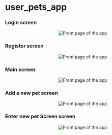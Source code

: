 # user_pets_app


  
### Login screen

<p align="center">
 <img src = "https://lh3.googleusercontent.com/YNLfKJ5Y3HGmShVZZmEl8BZPuuKp6MUo1aklHdkbWDKTS6bcTo-2Sf2sTktDzkklLmlobN4fB74iFddkfpaSifA5MVMe6_qSlIO4KnDlaiAiygHP72dwZ28_5TVngINjGZn6CAVx6g=w2400" alt="Front page of the app" class="center" />
 </p>
   
  
  
### Register screen
  <p align="center">
 <img src = "https://lh3.googleusercontent.com/SnbBL3TmacX0NwG9LUj-XLGNVXPGrqYokWWsVgSw7uy2T3UPP7saSZ4KLGD5CG6k-qlpGptPOULrWdzne85iV7NzvtAQMuJ7hfgocFg2wlu4CjxfdYZcmFyKZHdbfCaECZCr_muk7Q=w2400" alt="Front page of the app" class="center" />
  </p> 
  
### Main screen
 
 <p align="center">
 <img src = "https://lh3.googleusercontent.com/fveOVuqL2T7uQKP5JITKuC0BywOLpuzyDJM4jIr7Lh3YPUJE1I_dIGnbQ4AZYHng1ty9XFUm7kY_b8gWJ-O8sDQIL0LvZaZ3iMvGRlw18YqHGGWRvdubTRWWh6xP46wGNk-1R5ElEw=w2400" alt="Front page of the app" class="center" />
   </p>
   
### Add a new pet screen
 <p align="center">
 <img src = "https://lh3.googleusercontent.com/vUim2h9NCXtYYKTVxyftVKX7BiHfqgltEmOQ4E4BZel4G1Is0nfC-3up0gn09zelTnZJgLTMQmQIj-UJaUgff_CLWPJgdhDOATPOiT_RyJCDGZO95Td4lDmfBfNuSgNt7lg0Wn_uGA=w2400" alt="Front page of the app" class="center" /> 
   </p>
   
### Enter new pet Screen screen
 <p align="center">
 <img src = "https://lh3.googleusercontent.com/3K7rcOKARIbShcqjLidUKVGRB6jLvl1iXRo8fbUqSx996Xe0N_999xJ2wuDlXTNJeNFpouaBRrDmego291v9rxuKSOuqTzm2xpetXkjbHtFA5F41O5XtiT_XoisHi7gU-BP60lyTdA=w2400" alt="Front page of the app" class="center" /> 
   </p>
